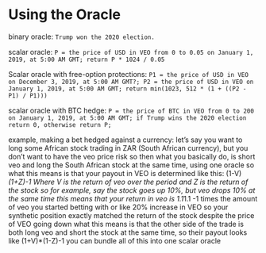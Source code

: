 Using the Oracle
=========


binary oracle: `Trump won the 2020 election.`

scalar oracle: `P = the price of USD in VEO from 0 to 0.05 on January 1, 2019, at 5:00 AM GMT; return P * 1024 / 0.05`

Scalar oracle with free-option protections:
`P1 = the price of USD in VEO on December 3, 2019, at 5:00 AM GMT?; P2 = the price of USD in VEO on January 1, 2019, at 5:00 AM GMT; return min(1023, 512 * (1 + ((P2 - P1) / P1)))`

scalar oracle with BTC hedge: `P = the price of BTC in VEO from 0 to 200 on January 1, 2019, at 5:00 AM GMT; if Trump wins the 2020 election return 0, otherwise return P;`


example, making a bet hedged against a currency:
let’s say you want to long some African stock trading in ZAR (South African currency), but you don’t want to have the veo price risk
so then what you basically do, is short veo and long the South African stock at the same time, using one oracle
so what this means is that your payout in VEO is determined like this: (1-V)*(1+Z)-1
Where V is the return of veo over the period and Z is the return of the stock
so for example, say the stock goes up 10%, but veo drops 10% at the same time
this means that your return in veo is 1.1*1.1 -1 times the amount of veo you started betting with
or like 20% increase in VEO
so your synthetic position exactly matched the return of the stock despite the price of VEO going down
what this means is that the other side of the trade is both long veo and short the stock at the same time, so their payout looks like (1+V)*(1-Z)-1
you can bundle all of this into one scalar oracle